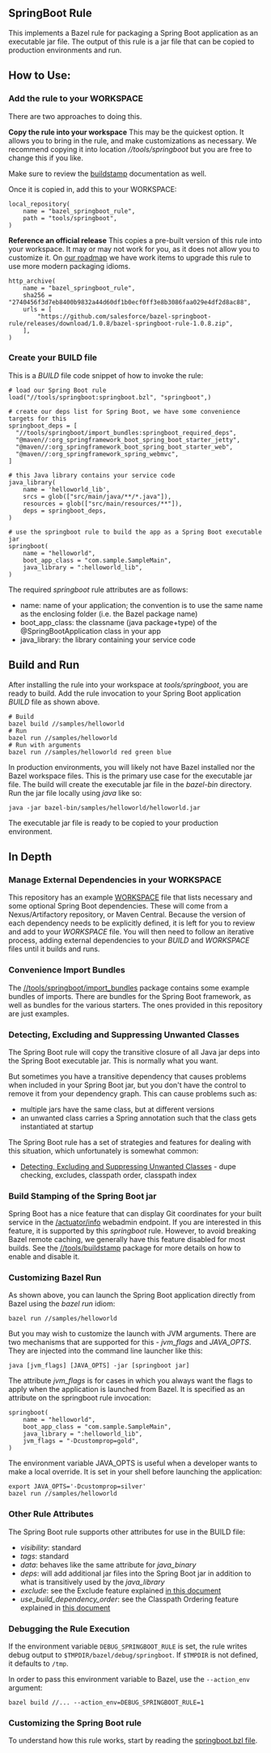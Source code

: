 ## SpringBoot Rule

This implements a Bazel rule for packaging a Spring Boot application as an executable jar file.
The output of this rule is a jar file that can be copied to production environments and run.

## How to Use:

### Add the rule to your WORKSPACE

There are two approaches to doing this.

**Copy the rule into your workspace**
This may be the quickest option.
It allows you to bring in the rule, and make customizations as necessary.
We recommend copying it into location *//tools/springboot* but you are free to change this if you like.

Make sure to review the [buildstamp](../buildstamp) documentation as well.

Once it is copied in, add this to your WORKSPACE:
```
local_repository(
    name = "bazel_springboot_rule",
    path = "tools/springboot",
)
```

**Reference an official release**
This copies a pre-built version of this rule into your workspace.
It may or may not work for you, as it does not allow you to customize it.
On [our roadmap](https://github.com/salesforce/bazel-springboot-rule/projects/2) we have work items to upgrade this rule to use more modern packaging idioms.

```
http_archive(
    name = "bazel_springboot_rule",
    sha256 = "2740456f3d7eb8400b9832a44d60df1b0ecf0ff3e8b3086faa029e4df2d8ac88",
    urls = [
        "https://github.com/salesforce/bazel-springboot-rule/releases/download/1.0.8/bazel-springboot-rule-1.0.8.zip",
    ],
)
```

### Create your BUILD file

This is a *BUILD* file code snippet of how to invoke the rule:

```
# load our Spring Boot rule
load("//tools/springboot:springboot.bzl", "springboot",)

# create our deps list for Spring Boot, we have some convenience targets for this
springboot_deps = [
  "//tools/springboot/import_bundles:springboot_required_deps",
  "@maven//:org_springframework_boot_spring_boot_starter_jetty",
  "@maven//:org_springframework_boot_spring_boot_starter_web",
  "@maven//:org_springframework_spring_webmvc",
]

# this Java library contains your service code
java_library(
    name = 'helloworld_lib',
    srcs = glob(["src/main/java/**/*.java"]),
    resources = glob(["src/main/resources/**"]),
    deps = springboot_deps,
)

# use the springboot rule to build the app as a Spring Boot executable jar
springboot(
    name = "helloworld",
    boot_app_class = "com.sample.SampleMain",
    java_library = ":helloworld_lib",
)
```

The required *springboot* rule attributes are as follows:

-  name:    name of your application; the convention is to use the same name as the enclosing folder (i.e. the Bazel package name)
-  boot_app_class:  the classname (java package+type) of the @SpringBootApplication class in your app
-  java_library: the library containing your service code

## Build and Run

After installing the rule into your workspace at *tools/springboot*, you are ready to build.
Add the rule invocation to your Spring Boot application *BUILD* file as shown above.
```
# Build
bazel build //samples/helloworld
# Run
bazel run //samples/helloworld
# Run with arguments
bazel run //samples/helloworld red green blue
```

In production environments, you will likely not have Bazel installed nor the Bazel workspace files.
This is the primary use case for the executable jar file.
The build will create the executable jar file in the *bazel-bin* directory.
Run the jar file locally using *java* like so:
```
java -jar bazel-bin/samples/helloworld/helloworld.jar
```

The executable jar file is ready to be copied to your production environment.


## In Depth

### Manage External Dependencies in your WORKSPACE

This repository has an example [WORKSPACE](../../external_deps.bzl) file that lists necessary and some optional Spring Boot dependencies.
These will come from a Nexus/Artifactory repository, or Maven Central.
Because the version of each dependency needs to be explicitly defined, it is left for you to review and add to your *WORKSPACE* file.
You will then need to follow an iterative process, adding external dependencies to your *BUILD* and *WORKSPACE* files until it builds and runs.

### Convenience Import Bundles

The [//tools/springboot/import_bundles](import_bundles) package contains some example bundles of imports.
There are bundles for the Spring Boot framework, as well as bundles for the various starters.
The ones provided in this repository are just examples.

### Detecting, Excluding and Suppressing Unwanted Classes

The Spring Boot rule will copy the transitive closure of all Java jar deps into the Spring Boot executable jar.
This is normally what you want.

But sometimes you have a transitive dependency that causes problems when included in your Spring Boot jar, but
  you don't have the control to remove it from your dependency graph.
This can cause problems such as:
- multiple jars have the same class, but at different versions
- an unwanted class carries a Spring annotation such that the class gets instantiated at startup

The Spring Boot rule has a set of strategies and features for dealing with this situation, which unfortunately
  is somewhat common:
- [Detecting, Excluding and Suppressing Unwanted Classes](unwanted_classes.md) - dupe checking, excludes, classpath order, classpath index

### Build Stamping of the Spring Boot jar

Spring Boot has a nice feature that can display Git coordinates for your built service in the
  [/actuator/info](https://docs.spring.io/spring-boot/docs/current/reference/html/production-ready-features.html#production-ready-endpoints) webadmin endpoint.
If you are interested in this feature, it is supported by this *springboot* rule.
However, to avoid breaking Bazel remote caching, we generally have this feature disabled for most builds.
See the [//tools/buildstamp](../buildstamp) package for more details on how to enable and disable it.


### Customizing Bazel Run

As shown above, you can launch the Spring Boot application directly from Bazel using the *bazel run* idiom:

```
bazel run //samples/helloworld
```

But you may wish to customize the launch with JVM arguments.
There are two mechanisms that are supported for this - *jvm_flags* and *JAVA_OPTS*.
They are injected into the command line launcher like this:

```
java [jvm_flags] [JAVA_OPTS] -jar [springboot jar]
```

The attribute *jvm_flags* is for cases in which you always want the flags to apply when the application is launched from Bazel.
It is specified as an attribute on the springboot rule invocation:

```
springboot(
    name = "helloworld",
    boot_app_class = "com.sample.SampleMain",
    java_library = ":helloworld_lib",
    jvm_flags = "-Dcustomprop=gold",
)
```

The environment variable JAVA_OPTS is useful when a developer wants to make a local override.
It is set in your shell before launching the application:

```
export JAVA_OPTS='-Dcustomprop=silver'
bazel run //samples/helloworld
```

### Other Rule Attributes

The Spring Boot rule supports other attributes for use in the BUILD file:

- *visibility*: standard
- *tags*: standard
- *data*: behaves like the same attribute for *java_binary*
- *deps*: will add additional jar files into the Spring Boot jar in addition to what is transitively used by the *java_library*
- *exclude*: see the Exclude feature explained [in this document](unwanted_classes.md)
- *use_build_dependency_order*: see the Classpath Ordering feature explained in [this document](unwanted_classes.md)

### Debugging the Rule Execution

If the environment variable `DEBUG_SPRINGBOOT_RULE` is set, the rule writes debug output to `$TMPDIR/bazel/debug/springboot`.
If `$TMPDIR` is not defined, it defaults to `/tmp`.

In order to pass this environment variable to Bazel, use the `--action_env` argument:

```
bazel build //... --action_env=DEBUG_SPRINGBOOT_RULE=1
```

### Customizing the Spring Boot rule

To understand how this rule works, start by reading the [springboot.bzl file](springboot.bzl).
